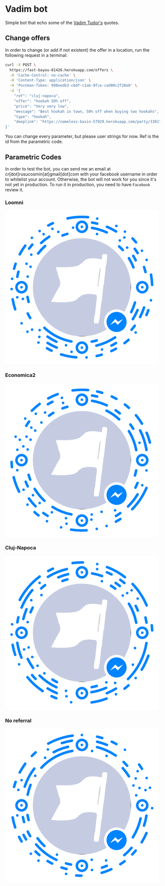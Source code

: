 # Vadim bot

Simple bot that echo some of the [Vadim Tudor's](https://en.wikipedia.org/wiki/Corneliu_Vadim_Tudor) quotes.

## Change offers

In order to change (or add if not existent) the offer in a location, run the following request in a terminal:

```bash
curl -X POST \
  https://fast-bayou-81426.herokuapp.com/offers \
  -H 'Cache-Control: no-cache' \
  -H 'Content-Type: application/json' \
  -H 'Postman-Token: 998eedb3-c6df-c1ab-9fce-cad00c2f28e0' \
  -d '{
	"ref": "cluj-napoca",
	"offer": "hookah 50% off",
	"price": "Very very low",
	"message": "Best hookah in town, 50% off when buying two hookahs",
	"type": "hookah",
	"deeplink": "https://nameless-basin-57929.herokuapp.com/party/3301"
}'
```

You can change every parameter, but please user strings for now. Ref is the
id from the parametric code.

## Parametric Codes

In order to test the bot, you can send me an email at cr[dot]rusucosmin[at]gmail[dot]com
with your facebook username in order to whitelist your account.
Otherwise, the bot will not work for you since it's not yet in production.
To run it in production, you need to have `Facebook` review it.

### Loomni
![loomni](/codes/loomni.png)

### Economica2
![economica2](/codes/economica2.png)

### Cluj-Napoca
![cluj-napoca](/codes/cluj-napoca.png)

### No referral
![no_ref](/codes/no_ref.png)
